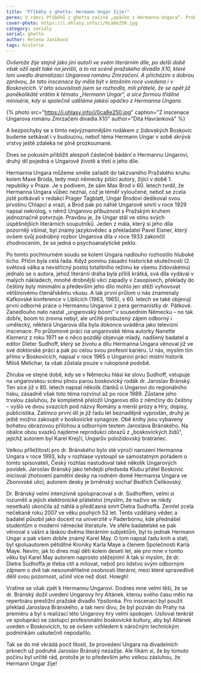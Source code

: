 ```yaml
---
title: "Příběhy z ghetta: Hermann Ungar žije!"
perex: V rámci Příběhů z ghetta začíná „opáčko z Hermanna Ungara“. Proběhne formou třídílné minisérie a začíná konstatováním, že dílo významného rodáka z židovských Boskovic stále žije.
cover-photo: https://i.ohlasy.info/i/0ca8e250.jpg
category: seriály
serial: ghetto
author: Helena Janíková
tags: historie
---
```


*Ovšemže žije stejně jako jiní autoři ve svém literárním díle, po delší době však ožil opět také na jevišti, a to na scéně pražského divadla X10, které loni uvedlo dramatizaci Ungarova románu Zmrzačení. A přicházím s dobrou zprávou, že tato inscenace by měla být v letošním roce uvedena i v Boskovicích. V této souvislosti jsem se rozhodla, milí přátelé, že se opět již poněkolikáté vrátím k tématu „Hermann Ungar“, a sice formou třídílné minisérie, kdy si společně uděláme jakési opáčko z Hermanna Ungara.*

{% photo src="https://i.ohlasy.info/i/0ca8e250.jpg" caption="Z inscenace Ungarova románu Zmrzačení divadla X10" author="Dita Havránková" %}

A bezpochyby se s tímto nejvýznamnějším rodákem z židovských Boskovic budeme setkávat i v budoucnu, neboť téma Hermann Ungar v sobě skrývá vrstvy ještě zdaleka ne plně prozkoumané.

Dnes se pokusím přiblížit alespoň částečně bádání o Hermannu Ungarovi, druhý díl pojedná o Ungarově životě a třetí o jeho díle.

Hermanna Ungara můžeme směle zařadit do takzvaného Pražského kruhu kolem Maxe Broda, tedy mezi německy píšící autory, žijící v době 1. republiky v Praze. Je s podivem, že sám Max Brod v 60. letech tvrdil, že Hermanna Ungara vůbec neznal, což je téměř vyloučené, neboť se zcela jistě potkávali v redakci Prager Tagblatt, Ungar Brodovi dedikoval svou prvotinu Chlapci a vrazi, a Brod pak po náhlé Ungarově smrti v roce 1929 napsal nekrolog, v němž Ungarovu příbuznost s Pražským kruhem jednoznačně potvrzuje. Pravdou je, že Ungar stál ve stínu svých úspěšnějších literárních souputníků. Jeden z mála, který si jeho díla pozorněji všímal, byl známý jazykovědec a překladatel Pavel Eisner, který ovšem svůj podrobný rozbor Ungarova díla v roce 1933 zakončil zhodnocením, že se jedná o psychoanalytické peklo.

Po tomto pochmurném soudu se kolem Ungara nadlouho rozhostilo hluboké ticho. Příčin byla celá řada. Když pominu zásadní historické skutečnosti (2. světová válka a nevstřícný postoj totalitního režimu ke všemu židovskému) jednalo se o autora, jehož literární dráha byla příliš krátká, svá díla vydával v malých nákladech, mnohé drobnější věci zapadly v časopisech, překlady do češtiny byly minimální a především jeho dílo mohlo jen stěží vyhovovat většinovému čtenářskému vkusu. A tak první průlom u nás znamenaly Kafkovské konference v Liblicích (1963, 1965), v 60. letech se také objevují první odborné práce o Hermannu Ungarovi z pera germanistky dr. Pátkové. Zanedlouho nato nastal „ungarovský boom“ v sousedním Německu – no tak dobře, boom to zrovna nebyl, ale určitě probuzený zájem odborný i umělecký, některá Ungarova díla byla dokonce uváděna jako televizní inscenace. Po průlomové práci na ungarovské téma autorky Nanette Klemenz z roku 1971 se o něco později objevuje mladý, nadšený badatel a editor Dieter Sudhoff, který se životu a dílu Hermanna Ungara věnoval již ve své doktorské práci a pak po celou svou profesní kariéru. U nás, myslím tím přímo v Boskovicích, napsal v roce 1965 o Ungarovi práci místní historik Miloš Melichar, ta však zůstala pouze v rukopisné podobě.

Zhruba ve stejné době, kdy se v Německu hlásí ke slovu Sudhoff, vstupuje na ungarovskou scénu plnou parou boskovický rodák dr. Jaroslav Bránský. Ten sice již v 80. letech napsal několik článků o Ungarovi do regionálního tisku, zásadně však toto téma rozvinul až po roce 1989. Zůstane jeho trvalou zásluhou, že kompletně přeložil Ungarovo dílo z němčiny do češtiny – vyšlo ve dvou svazcích pod názvy Romány a menší prózy a Hry, dopisy, publicistika. Zatímco první díl je již řadu let beznadějně vyprodán, druhý je ještě možno zakoupit v boskovické synagoze. Obě knihy jsou vybaveny bohatou obrazovou přílohou a odborným textem Jaroslava Bránského. Na obálce obou svazků najdeme reprodukci obrazů z „boskovických židů“, jejichž autorem byl Karel Krejčí, Ungarův položidovský bratranec.

Velkou příležitostí pro dr. Bránského bylo sté výročí narození Hermanna Ungara v roce 1993, kdy v rozhlase vystoupil se samostatným pořadem o tomto spisovateli, Český rozhlas nastudoval také několik Ungarových povídek. Jaroslav Bránský jako tehdejší předseda Klubu přátel Boskovic inicioval zhotovení pamětní desky na rodném domě Hermanna Ungara ve Zborovské ulici, autorem desky je brněnský sochař Bedřich Čelikovský.

Dr. Bránský velmi intenzívně spolupracoval s dr. Sudhoffem, velmi si rozuměli a jejich elektronické přátelství (myslím, že naživo se nikdy nesetkali) ukončila až náhlá a předčasná smrt Dietra Sudhoffa. Zemřel zcela nečekaně roku 2007 ve věku pouhých 52 let. Tento vzdělaný vědec a badatel působil jako docent na univerzitě v Paderbornu, kde přednášel studentům o moderní německé literatuře. Ve sféře badatelské se pak věnoval s vášní a láskou dvěma literárním subjektům, byl to jednak Hermann Ungar a pak všem dobře známý Karel May. O tom napsal řadu knih a statí, byl spoluautorem pětidílné Kroniky Karla Maye a členem Společnosti Karla Maye. Nevím, jak to dnes mají děti kolem deseti let, ale pro mne v tomto věku byl Karel May autorem naprosto stěžejním! A tak si myslím, že dr. Dietra Sudhoffa je třeba ctít a milovat, neboť pro lidstvo svým odborným zájmem o dvě tak nesouměřitelné osobnosti literární, mezi které spravedlivě dělil svou pozornost, učinil více než dost. Howgh!

Vraťme se však zpět k Hermannu Ungarovi. Dodnes mne velmi těší, že se dr. Bránský dožil uvedení Ungarovy hry Altánek, kterou svého času mělo na repertoáru prestižní pražské divadlo Ypsilonka. Pro inscenaci byl použit překlad Jaroslava Bránského, a tak není divu, že byl pozván do Prahy na premiéru a byl s realizací této Ungarovy hry velmi spokojen. Usiloval tenkrát ve spolupráci se zástupci profesionální boskovické kultury, aby byl Altánek uveden v Boskovicích, to se ovšem vzhledem k náročným technickým podmínkám uskutečnit nepodařilo.

Tak se do mě vkrádá pocit lítosti, že provedení Ungara na divadelních prknech už podruhé Jaroslav Bránský nezažije. Ale říkám si, že by tomuto počinu byl určitě rád, protože je to především jeho velkou zásluhou, že Hermann Ungar žije!
